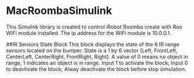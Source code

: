 # MacRoombaSimulink

This Simulink library is created to control iRobot Roomba create with Roo WiFi module installed.
The ip address for the WiFi module is 10.0.0.1.

##IR Sensors State Block
This block displays the state of the 6 IR range sensors located on the bumper. 
State is a 1 by 6 vector [Left, FrontLeft, CenterLeft, CenterRight, FrontRight, Right]. 
A value of 0 means no object in range, 1 indicates an object is in range. 
Input 1 to activate the block; Input 0 to deavtivate the block;
Alway deactivate the block before stop simulation.
